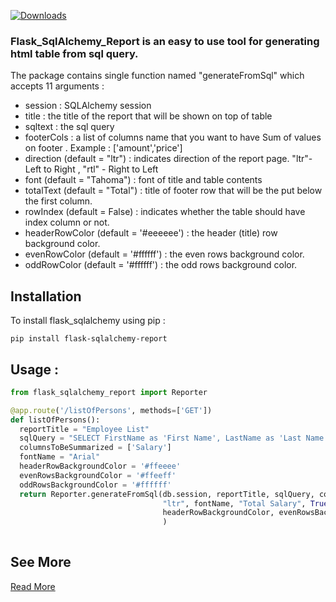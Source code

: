 [![Downloads](https://static.pepy.tech/personalized-badge/flask-sqlalchemy-report?period=total&units=international_system&left_color=black&right_color=green&left_text=Downloads)](https://pepy.tech/project/flask-sqlalchemy-report)

### Flask_SqlAlchemy_Report is an easy to use tool for generating html table from sql query.

The package contains single function named "generateFromSql" which accepts 11 arguments :

* session : SQLAlchemy session
* title : the title of the report that will be shown on top of table
* sqltext : the sql query
* footerCols : a list of columns name that you want to have Sum of values on footer . Example : ['amount','price']
* direction (default = "ltr") : indicates direction of the report page.  "ltr"- Left to Right , "rtl" -  Right to Left
* font (default = "Tahoma") : font of title and table contents
* totalText (default = "Total") : title of footer row that will be the put below the first column.
* rowIndex (default = False) : indicates whether the table should have index column or not.
* headerRowColor (default = '#eeeeee') :  the header (title) row background color.
* evenRowColor (default = '#ffffff') :  the even rows background color.
* oddRowColor (default = '#ffffff') :  the odd rows background color.



## Installation
To install flask_sqlalchemy using pip :

```shell
pip install flask-sqlalchemy-report
```

## Usage :


```python
from flask_sqlalchemy_report import Reporter 

@app.route('/listOfPersons', methods=['GET'])
def listOfPersons():
  reportTitle = "Employee List"
  sqlQuery = "SELECT FirstName as 'First Name', LastName as 'Last Name', phone as 'Phone Number', salary as 'Salary' FROM persons"
  columnsToBeSummarized = ['Salary']
  fontName = "Arial"
  headerRowBackgroundColor = '#ffeeee'
  evenRowsBackgroundColor = '#ffeeff'
  oddRowsBackgroundColor = '#ffffff'
  return Reporter.generateFromSql(db.session, reportTitle, sqlQuery, columnsToBeSummarized, 
                                  "ltr", fontName, "Total Salary", True,
                                  headerRowBackgroundColor, evenRowsBackgroundColor, oddRowsBackgroundColor
                                  )
   
 ```

## See More 
[Read More ](https://m-shaeri.ir/blog/generate-html-table-from-sql-query-in-flask/)
